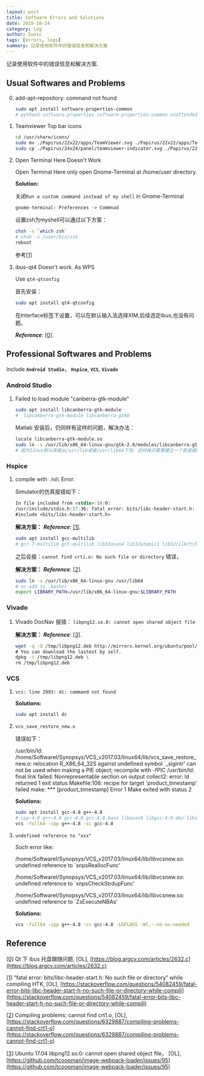```yaml
---
layout: post
title: Software Errors and Solutions
date: 2019-10-24
category: Log
author: Sunic
tags: [errors, logs]
summary: 记录使用软件中的错误信息和解决方案
---
```


记录使用软件中的错误信息和解决方案.

## Usual Softwares and Problems

0. add-apt-repository: command not found

   ```bash
   sudo apt install software-properties-common
   # python3-software-properties software-properties-common unattended-upgrades
   ```

1. Teamviewer Top bar icons

   ```bash
   cd /usr/share/icons/
   sudo mv ./Papirus/22x22/apps/TeamViewer.svg ./Papirus/22x22/apps/TeamViewer.svg.old
   sudo cp ./Papirus/24x24/panel/teamviewer-indicator.svg ./Papirus/22x22/apps/TeamViewer.svg
   ```

2. Open Terminal Here Doesn't Work

   Open Terminal Here only open Gnome-Terminal at /home/user directory.

   **Solution:**

   关闭`Run a custom command instead of my shell` in Gnome-Terminal

   `gnome-terminal: Preferences -> Commnad`

   设置zsh为myshell可以通过以下方案：

   ```bash
   chsh -s `which zsh`
   # chsh -s /user/bin/zsh
   reboot
   ```

   参考[[1]](#rf1)<span id="rrf1"></span>

3. ibus-qt4 Doesn't work. As WPS

   Use `qt4-qtconfig`

   首先安装：

   ```bash
   sudo apt install qt4-qtconfig
   ```

   在Interface标签下设置，可以在默认输入法选择XIM,后续选定ibus,也没有问题。

   ***Reference***: [[0]](#rf0). <span id="rrf0"></span>


## Professional Softwares and Problems

Include **`Android Studio`**， **`Hspice`**, **`VCS`**, **`Vivado`**

### Android Studio 

1. Failed to load module "canberra-gtk-module"

   ```bash
   sudo apt install libcanberra-gtk-module
   #  libcanberra-gtk-module libcanberra-gtk0
   ```

   Matlab 安装后，仍同样有这样的问题，解决办法：

   ```bash
   locale libcanberra-gtk-module.so
   sudo ln -s /usr/lib/x86_64-linux-gnu/gtk-2.0/modules/libcanberra-gtk-module.so /usr/lib/libcanberra-gtk-module.so
   # 因为linux默认库是从/usr/lib或者/usr/lib64下找，这时候只需要建立一个软连接就行了
   ```

### Hspice 

1. compile with `.hdl` Error.

    Simulator的仿真报错如下：

    ```markdown
    In file included from <stdin>:16:0:
    /usr/include/stdio.h:27:36: fatal error: bits/libc-header-start.h: No such file or directory
    #include <bits/libc-header-start.h>
    ```

    **解决方案：** ***Reference***: [[1]](#rf1). <span id="rrf1"></span>

    ```bash
    sudo apt install gcc-multilib
    # gcc-7-multilib gcc-multilib lib32asan4 lib32atomic1 lib32cilkrts5 lib32gcc-7-dev lib32gcc1 lib32gomp1 lib32itm1 lib32mpx2 lib32quadmath0 lib32stdc++6 lib32ubsan0 libc6-dev-i386 libc6-dev-x32 libc6-i386 libc6-x32 libx32asan4 libx32atomic1 libx32cilkrts5 libx32gcc-7-dev libx32gcc1 libx32gomp1 libx32itm1 libx32quadmath0 libx32stdc++6 libx32ubsan0
    ```

    之后会报：`cannot find crti.o: No such file or directory` 错误，

    **解决方案：** ***Reference***: [[2]](#rf2). <span id="rrf2"></span>

    ```bash
    sudo ln -s /usr/lib/x86_64-linux-gnu /usr/lib64
    # or add to .bashrc
    export LIBRARY_PATH=/usr/lib/x86_64-linux-gnu:$LIBRARY_PATH
    ```

### Vivado

1. Vivado DocNav 报错： `libpng12.so.0: cannot open shared object file`

    **解决方案：** ***Reference***: [[3]](#rf3). <span id="rrf3"></span>

    ```bash
    wget -q -O /tmp/libpng12.deb http://mirrors.kernel.org/ubuntu/pool/main/libp/libpng/libpng12-0_1.2.54-1ubuntu1_amd64.deb \
    # You can download the lastest by self.
    dpkg -i /tmp/libpng12.deb \
    rm /tmp/libpng12.deb
    ```

### VCS

1. `vcs: line 2993: dc: command not found`

    **Solutions:**

    ```bash
    sudo apt install dc
    ```

2. `vcs_save_restore_new.o`

    错误如下： 

    /usr/bin/ld: /home/SoftwareI/Synopsys/VCS_v2017.03/linux64/lib/vcs_save_restore_new.o: relocation R_X86_64_32S against undefined symbol `_sigintr' can not be used when making a PIE object; recompile with -fPIC
    /usr/bin/ld: final link failed: Nonrepresentable section on output
    collect2: error: ld returned 1 exit status
    Makefile:106: recipe for target 'product_timestamp' failed
    make: *** [product_timestamp] Error 1
    Make exited with status 2

    **Solutions:**

    ```bash
    sudo apt install gcc-4.8 g++-4.8
    # cpp-4.8 g++-4.8 gcc-4.8 gcc-4.8-base libasan0 libgcc-4.8-dev libstdc++-4.8-dev
    vcs -full64 -cpp g++-4.8 -cc gcc-4.8
    ```

3. `undefined reference to "xxx"`

    Such error like:  

    /home/SoftwareI/Synopsys/VCS_v2017.03/linux64/lib/libvcsnew.so: undefined reference to `snpsReallocFunc'
        
    /home/SoftwareI/Synopsys/VCS_v2017.03/linux64/lib/libvcsnew.so: undefined reference to `snpsCheckStrdupFunc'
        
    /home/SoftwareI/Synopsys/VCS_v2017.03/linux64/lib/libvcsnew.so: undefined reference to `ZsExecuteNBAs'

    **Solutions:**

    ```bash
    vcs -full64 -cpp g++-4.8 -cc gcc-4.8 -LDFLAGS -Wl,--no-as-needed
    ```
## Reference

<span id="rf0"></span> [[0]](#rrf0) Qt 下 ibus 托盘跟随问题, [OL], [https://blog.argcv.com/articles/2632.c](https://blog.argcv.com/articles/2632.c)

<span id="rf1"></span> [[1]](#rrf1) “fatal error: bits/libc-header-start.h: No such file or directory” while compiling HTK, [OL], [https://stackoverflow.com/questions/54082459/fatal-error-bits-libc-header-start-h-no-such-file-or-directory-while-compili](https://stackoverflow.com/questions/54082459/fatal-error-bits-libc-header-start-h-no-such-file-or-directory-while-compili)

<span id="rf2"></span> [[2]](#rrf2) Compiling problems: cannot find crt1.o, [OL], [https://stackoverflow.com/questions/6329887/compiling-problems-cannot-find-crt1-o](https://stackoverflow.com/questions/6329887/compiling-problems-cannot-find-crt1-o)

<span id="rf3"></span> [[3]](#rrf3) Ubuntu 17.04 libpng12.so.0: cannot open shared object file， [OL],[https://github.com/tcoopman/image-webpack-loader/issues/95](https://github.com/tcoopman/image-webpack-loader/issues/95)

